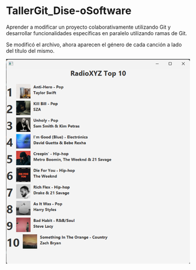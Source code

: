 # TallerGit_Dise-oSoftware
Aprender a modificar un proyecto colaborativamente utilizando Git y desarrollar funcionalidades específicas en paralelo utilizando ramas de Git.

Se modificó el archivo, ahora aparecen el género de cada canción a lado del título del mismo.

![Cambio genero](Cambio_genero.png)